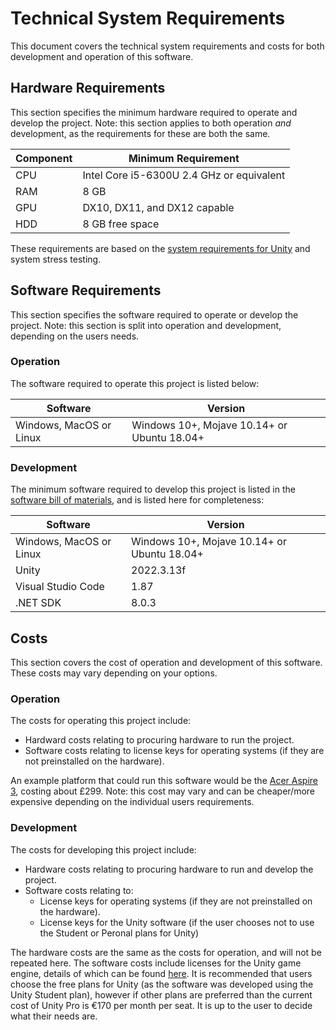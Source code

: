 # Technical System Requirements

This document covers the technical system requirements and costs for both development and operation of this software.

## Hardware Requirements

This section specifies the minimum hardware required to operate and develop the project. Note: this section applies to both operation *and* development, as the requirements for these are both the same.

| Component | Minimum Requirement |
| --- | --- |
| CPU | Intel Core i5-6300U 2.4 GHz or equivalent |
| RAM | 8 GB |
| GPU | DX10, DX11, and DX12 capable |
| HDD | 8 GB free space |

These requirements are based on the [system requirements for Unity](https://docs.unity3d.com/2022.3/Documentation/Manual/system-requirements.html) and system stress testing.

## Software Requirements

This section specifies the software required to operate or develop the project. Note: this section is split into operation and development, depending on the users needs.

### Operation

The software required to operate this project is listed below:

| Software | Version |
| --- | --- |
| Windows, MacOS or Linux | Windows 10+, Mojave 10.14+ or Ubuntu 18.04+ |

### Development

The minimum software required to develop this project is listed in the [software bill of materials](/docs/software_bom.xlsx), and is listed here for completeness:

| Software | Version |
| --- | --- |
| Windows, MacOS or Linux | Windows 10+, Mojave 10.14+ or Ubuntu 18.04+ |
| Unity | 2022.3.13f |
| Visual Studio Code | 1.87 |
| .NET SDK | 8.0.3 |

## Costs

This section covers the cost of operation and development of this software. These costs may vary depending on your options.

### Operation

The costs for operating this project include:
- Hardward costs relating to procuring hardware to run the project.
- Software costs relating to license keys for operating systems (if they are not preinstalled on the hardware).

An example platform that could run this software would be the [Acer Aspire 3](https://www.currys.co.uk/products/acer-aspire-3-15.6-laptop-intel-core-i3-128-gb-ssd-silver-10226972.html), costing about £299. Note: this cost may vary and can be cheaper/more expensive depending on the individual users requirements.

### Development

The costs for developing this project include:
- Hardware costs relating to procuring hardware to run and develop the project.
- Software costs relating to:
    - License keys for operating systems (if they are not preinstalled on the hardware).
    - License keys for the Unity software (if the user chooses not to use the Student or Peronal plans for Unity)

The hardware costs are the same as the costs for operation, and will not be repeated here. The software costs include licenses for the Unity game engine, details of which can be found [here](https://unity.com/pricing). It is recommended that users choose the free plans for Unity (as the software was developed using the Unity Student plan), however if other plans are preferred than the current cost of Unity Pro is €170 per month per seat. It is up to the user to decide what their needs are.